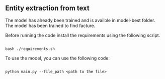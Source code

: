 ## Entity extraction from text

The model has already been trained and is availble in model-best folder. The model has been trained to find facture. 

Before running the code install the requirements using the following script.
```console

bash ./requirements.sh

```
To use the model, you can use the following code:

```console

python main.py --file_path <path to the file>

```
